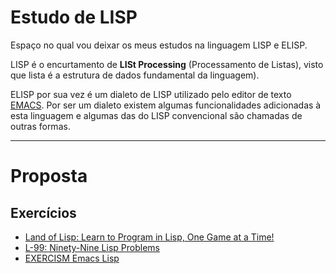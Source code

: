 # Estudo de LISP

Espaço no qual vou deixar os meus estudos na linguagem LISP e ELISP.

LISP é o encurtamento de **LISt Processing** (Processamento de Listas), visto
que lista é a estrutura de dados fundamental da linguagem).

ELISP por sua vez é um dialeto de LISP utilizado pelo editor de texto
[EMACS](https://www.gnu.org/software/emacs/). Por ser um dialeto existem
algumas funcionalidades adicionadas à esta linguagem e algumas das do LISP
convencional são chamadas de outras formas.

---

# Proposta

## Exercícios
- [Land of Lisp: Learn to Program in Lisp, One Game at a Time!](http://landoflisp.com/)
- [L-99: Ninety-Nine Lisp Problems](https://www.ic.unicamp.br/~meidanis/courses/mc336/2006s2/funcional/L-99_Ninety-Nine_Lisp_Problems.html)
- [EXERCISM Emacs Lisp](http://exercism.io/languages/elisp/exercises)
